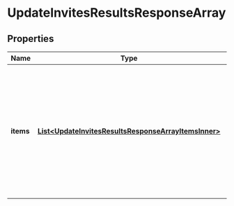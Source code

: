 

# UpdateInvitesResultsResponseArray


## Properties

| Name | Type | Description | Notes |
|------------ | ------------- | ------------- | -------------|
|**items** | [**List&lt;UpdateInvitesResultsResponseArrayItemsInner&gt;**](UpdateInvitesResultsResponseArrayItemsInner.md) | List of invite/Request action status. If there is an error, an exception object will be returned. If the action was successfully completed, an invite object will be returned. |  [optional] |



